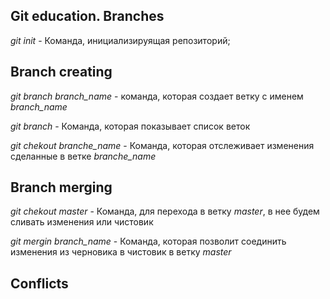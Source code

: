 ## Git education. Branches

*git init* - Команда, инициализируящая репозиторий;

## Branch creating

*git branch branch_name* - команда, которая создает ветку c именем *branch_name*

*git branch* - Команда, которая показывает список веток

*git chekout branche_name* - Команда, которая отслеживает изменения сделанные в ветке *branche_name*

## Branch merging

*git chekout master* - Команда, для перехода в ветку *master*, в нее будем сливать изменения или чистовик

*git mergin branch_name* - Команда, которая позволит соединить изменения из черновика в чистовик в ветку *master*

## Conflicts